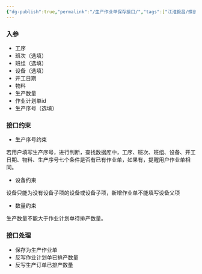 ```yaml
---
{"dg-publish":true,"permalink":"/生产作业单保存接口/","tags":["江淮毅昌/蝶创I-MES/MES"]}
---
```



### 入参

- 工序
- 班次（选填）
- 班组（选填）
- 设备（选填）
- 开工日期
- 物料
- 生产数量
- 作业计划单id
- 生产序号（选填）

### 接口约束

- 生产序号约束

若用户填写生产序号，进行判断，查找数据库中，工序、班次、班组、设备、开工日期、物料、生产序号七个条件是否有已有作业单，如果有，提醒用户作业单相同。

- 设备约束

设备只能为没有设备子项的设备或设备子项，新增作业单不能填写设备父项

- 数量约束

生产数量不能大于作业计划单待排产数量。

### 接口处理

- 保存为生产作业单
- 反写作业计划单已排产数量
- 反写生产订单已排产数量